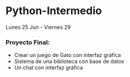 # Python-Intermedio
Lunes 25 Jun - Viernes 29

### Proyecto Final:

- Crear un juego de Gato con interfaz gráfica
- Sistema de una biblioteca con base de datos
- Un chat con interfaz gráfica

